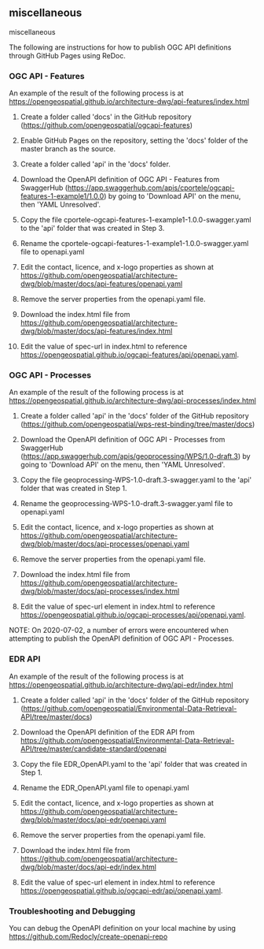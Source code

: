 ## miscellaneous
miscellaneous

The following are instructions for how to publish OGC API definitions through GitHub Pages using ReDoc.


### OGC API - Features

An example of the result of the following process is at https://opengeospatial.github.io/architecture-dwg/api-features/index.html

1. Create a folder called 'docs' in the GitHub repository (https://github.com/opengeospatial/ogcapi-features)

2. Enable GitHub Pages on the repository, setting the 'docs' folder of the master branch as the source.

3. Create a folder called 'api' in the 'docs' folder.

4. Download the OpenAPI definition of OGC API - Features from SwaggerHub (https://app.swaggerhub.com/apis/cportele/ogcapi-features-1-example1/1.0.0) by going to 'Download API' on the menu, then 'YAML Unresolved'.

5. Copy the file cportele-ogcapi-features-1-example1-1.0.0-swagger.yaml to the 'api' folder that was created in Step 3.

6. Rename the cportele-ogcapi-features-1-example1-1.0.0-swagger.yaml file to openapi.yaml

7. Edit the contact, licence, and x-logo properties as shown at https://github.com/opengeospatial/architecture-dwg/blob/master/docs/api-features/openapi.yaml

8. Remove the server properties from the openapi.yaml file.

9. Download the index.html file from https://github.com/opengeospatial/architecture-dwg/blob/master/docs/api-features/index.html

10. Edit the value of spec-url in index.html to reference https://opengeospatial.github.io/ogcapi-features/api/openapi.yaml.


### OGC API - Processes

An example of the result of the following process is at https://opengeospatial.github.io/architecture-dwg/api-processes/index.html

1. Create a folder called 'api' in the 'docs' folder of the GitHub repository (https://github.com/opengeospatial/wps-rest-binding/tree/master/docs)

2. Download the OpenAPI definition of OGC API - Processes from SwaggerHub (https://app.swaggerhub.com/apis/geoprocessing/WPS/1.0-draft.3) by going to 'Download API' on the menu, then 'YAML Unresolved'.

3. Copy the file geoprocessing-WPS-1.0-draft.3-swagger.yaml to the 'api' folder that was created in Step 1.

4. Rename the geoprocessing-WPS-1.0-draft.3-swagger.yaml file to openapi.yaml

5. Edit the contact, licence, and x-logo properties as shown at https://github.com/opengeospatial/architecture-dwg/blob/master/docs/api-processes/openapi.yaml

6. Remove the server properties from the openapi.yaml file.

7. Download the index.html file from https://github.com/opengeospatial/architecture-dwg/blob/master/docs/api-processes/index.html

8. Edit the value of spec-url element in index.html to reference https://opengeospatial.github.io/ogcapi-processes/api/openapi.yaml.


NOTE: On 2020-07-02, a number of errors were encountered when attempting to publish the OpenAPI definition of OGC API - Processes.



### EDR API

An example of the result of the following process is at https://opengeospatial.github.io/architecture-dwg/api-edr/index.html

1. Create a folder called 'api' in the 'docs' folder of the GitHub repository (https://github.com/opengeospatial/Environmental-Data-Retrieval-API/tree/master/docs)

2. Download the OpenAPI definition of the EDR API from https://github.com/opengeospatial/Environmental-Data-Retrieval-API/tree/master/candidate-standard/openapi

3. Copy the file EDR_OpenAPI.yaml to the 'api' folder that was created in Step 1.

4. Rename the EDR_OpenAPI.yaml file to openapi.yaml

5. Edit the contact, licence, and x-logo properties as shown at https://github.com/opengeospatial/architecture-dwg/blob/master/docs/api-edr/openapi.yaml

6. Remove the server properties from the openapi.yaml file.

7. Download the index.html file from https://github.com/opengeospatial/architecture-dwg/blob/master/docs/api-edr/index.html

8. Edit the value of spec-url element in index.html to reference https://opengeospatial.github.io/ogcapi-edr/api/openapi.yaml.



### Troubleshooting and Debugging

You can debug the OpenAPI definition on your local machine by using https://github.com/Redocly/create-openapi-repo
